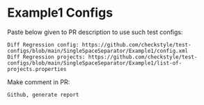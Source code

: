 # Example1 Configs
Paste below given to PR description to use such test configs:
```
Diff Regression config: https://github.com/checkstyle/test-configs/blob/main/SingleSpaceSeparator/Example1/config.xml
Diff Regression projects: https://github.com/checkstyle/test-configs/blob/main/SingleSpaceSeparator/Example1/list-of-projects.properties
```
Make comment in PR:
```
Github, generate report
```
